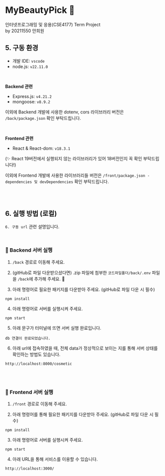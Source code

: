 # MyBeautyPick 🎀

인터넷프로그래밍 및 응용(CSE4177) Term Project <Br>
by 20211550 안희원

## 5. 구동 환경

- 개발 IDE: `vscode`
- node.js: `v22.11.0`

<br>

<b>Backend 관련</b>

- Express.js: `v4.21.2`
- mongoose: `v8.9.2`

이외에 Backend 개발에 사용한 dotenv, cors 라이브러리 버전은 `/back/package.json` 확인 부탁드립니다.

<br>

<b>Frontend 관련</b>

- React & React-dom: `v18.3.1`

(✨ React 19버전에서 실행되지 않는 라이브러리가 있어 18버전인지 꼭 확인 부탁드립니다!)

이외에 Frontend 개발에 사용한 라이브러리들 버전은 `/front/package.json - dependencies 및 devDependencies` 확인 부탁드립니다.

<br>
<br>

## 6. 실행 방법 (로컬)

`6. 구동 url` 관련 설명입니다.

<br>

### 💄 Backend 서버 실행

1. `/back` 경로로 이동해 주세요.

2. (gitHub로 파일 다운받으셨다면) .zip 파일에 첨부한 `코드파일폴더/back/.env` 파일을 `/back`에 추가해 주세요. 🌟

3. 아래 명령어로 필요한 패키지를 다운받아 주세요. (gitHub로 파일 다운 시 필수)

```shell
npm install
```

4. 아래 명령어로 서버를 실행시켜 주세요.

```shell
npm start
```

5. 아래 문구가 터미널에 뜨면 서버 실행 완료입니다.

```
db 연결이 완료되었습니다.
```

6. 아래 url에 접속하였을 때, 전체 data가 정상적으로 보이는 지를 통해 서버 상태를 확인하는 방법도 있습니다.

```
http://localhost:8000/cosmetic
```

<BR>
<br>

### 💄 Frontend 서버 실행

1. `/front` 경로로 이동해 주세요.

2. 아래 명령어를 통해 필요한 패키지를 다운받아 주세요. (gitHub로 파일 다운 시 필수)

```shell
npm install
```

3. 아래 명령어로 서버를 실행시켜 주세요.

```shell
npm start
```

4. 아래 URL을 통해 서비스를 이용할 수 있습니다.

```
http://localhost:3000/
```
